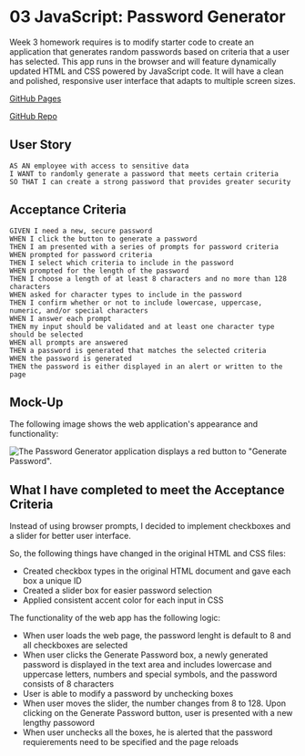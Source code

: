 # 03 JavaScript: Password Generator

Week 3 homework requires is to modify starter code to create an application that generates random passwords based on criteria that a user has selected. This app runs in the browser and will feature dynamically updated HTML and CSS powered by JavaScript code. It will have a clean and polished, responsive user interface that adapts to multiple screen sizes.

[GitHub Pages](https://ilavine.github.io/password-generator/)

[GitHub Repo](https://github.com/ilavine/password-generator)

## User Story

```
AS AN employee with access to sensitive data
I WANT to randomly generate a password that meets certain criteria
SO THAT I can create a strong password that provides greater security
```

## Acceptance Criteria

```
GIVEN I need a new, secure password
WHEN I click the button to generate a password
THEN I am presented with a series of prompts for password criteria
WHEN prompted for password criteria
THEN I select which criteria to include in the password
WHEN prompted for the length of the password
THEN I choose a length of at least 8 characters and no more than 128 characters
WHEN asked for character types to include in the password
THEN I confirm whether or not to include lowercase, uppercase, numeric, and/or special characters
WHEN I answer each prompt
THEN my input should be validated and at least one character type should be selected
WHEN all prompts are answered
THEN a password is generated that matches the selected criteria
WHEN the password is generated
THEN the password is either displayed in an alert or written to the page
```

## Mock-Up

The following image shows the web application's appearance and functionality:

![The Password Generator application displays a red button to "Generate Password".](./Assets/password_gen_gif)

## What I have completed to meet the Acceptance Criteria

Instead of using browser prompts, I decided to implement checkboxes and a slider for better user interface. 

So, the following things have changed in the original HTML and CSS files: 

* Created checkbox types in the original HTML document and gave each box a unique ID
* Created a slider box for easier password selection 
* Applied consistent accent color for each input in CSS

The functionality of the web app has the following logic:

* When user loads the web page, the password lenght is default to 8 and all checkboxes are selected
* When user clicks the Generate Password box, a newly generated password is displayed in the text area and includes lowercase and uppercase letters, numbers and special symbols, and the password consists of 8 characters
* User is able to modify a password by unchecking boxes
* When user moves the slider, the number changes from 8 to 128. Upon clicking on the Generate Password button, user is presented with a new lengthy passoword 
* When user unchecks all the boxes, he is alerted that the password requierements need to be specified and the page reloads

